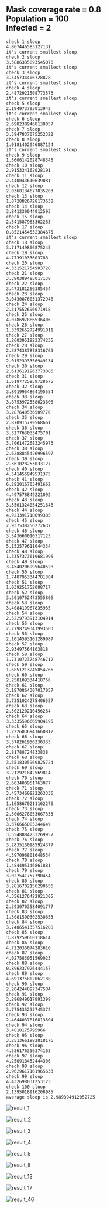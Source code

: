 ## Mask coverage rate = 0.8 <br/> Population = 100 <br/> Infected = 2

```
check 1 sloop
4.867446583127131
it's current smallest sloop
check 2 sloop
3.5886335893545076
it's current smallest sloop
check 3 sloop
3.545734406728878
it's current smallest sloop
check 4 sloop
2.4872921508773573
it's current smallest sloop
check 5 sloop
2.194973793013942
it's current smallest sloop
check 6 sloop
2.6982309468138057
check 7 sloop
3.5947837075252322
check 8 sloop
1.0181402946887124
it's current smallest sloop
check 9 sloop
1.3606142028748345
check 10 sloop
2.915334162028191
check 11 sloop
2.440043610639081
check 12 sloop
2.0368134677835203
check 13 sloop
1.8728826728173638
check 14 sloop
3.841239044912593
check 15 sloop
2.541587963362283
check 17 sloop
0.8521454532384675
it's current smallest sloop
check 18 sloop
3.717149866875245
check 19 sloop
4.77391033603788
check 20 sloop
4.331521754903728
check 21 sloop
3.380389485017138
check 22 sloop
3.473181266385454
check 23 sloop
3.0430876031372946
check 24 sloop
2.317552696071918
check 25 sloop
4.078697886536406
check 26 sloop
1.3392652724991811
check 27 sloop
1.2603951922374235
check 28 sloop
2.3874387878316763
check 29 sloop
2.0152393356949134
check 30 sloop
2.6136191963773086
check 31 sloop
1.6197725959728675
check 32 sloop
3.8919954864195554
check 33 sloop
3.8753972558623606
check 34 sloop
3.287640536509776
check 35 sloop
2.870915799568661
check 36 sloop
3.327763033475701
check 37 sloop
3.7061472683245973
check 38 sloop
2.6288845426996597
check 39 sloop
2.361028253033127
check 40 sloop
4.541455949531375
check 41 sloop
6.282016703491662
check 42 sloop
4.497578849221092
check 43 sloop
3.5501324054251646
check 44 sloop
4.923391718099385
check 45 sloop
2.937538256272637
check 46 sloop
3.543660010317123
check 47 sloop
5.152579611044334
check 48 sloop
1.3357373619681996
check 49 sloop
3.4540206995640528
check 50 sloop
1.7487953344781304
check 51 sloop
1.039251752088717
check 52 sloop
3.3010762473555806
check 53 sloop
3.408419987835935
check 54 sloop
2.5229793913104914
check 55 sloop
2.2798749341993503
check 56 sloop
2.1014593161289987
check 57 sloop
2.93497564103818
check 58 sloop
1.7310723748746712
check 59 sloop
1.6851213245854766
check 60 sloop
2.258109334418766
check 61 sloop
3.1870864307017057
check 62 sloop
3.7351024275406557
check 63 sloop
2.502120210456264
check 64 sloop
3.3335596665904195
check 65 sloop
1.2226036941660812
check 66 sloop
3.378261956236333
check 67 sloop
2.81788724833838
check 68 sloop
3.3518305969825724
check 69 sloop
3.212921842569814
check 70 sloop
2.663400951763077
check 71 sloop
3.4573460822263336
check 72 sloop
1.1658670211162276
check 73 sloop
2.3006278053667333
check 74 sloop
3.376665085244649
check 75 sloop
3.5548884233269957
check 76 sloop
3.2835150985924377
check 77 sloop
4.397096801648534
check 78 sloop
1.484495146861881
check 79 sloop
3.027541757790454
check 80 sloop
3.2816702156290556
check 81 sloop
4.3561276422921305
check 82 sloop
2.3930703584091777
check 83 sloop
1.3081500302530653
check 84 sloop
3.7486541357516208
check 85 sloop
3.879259660118614
check 86 sloop
4.722035074283616
check 87 sloop
4.027583051569023
check 88 sloop
0.896237926444157
check 89 sloop
4.691375802062188
check 90 sloop
2.204244097347584
check 91 sloop
3.296849017891399
check 92 sloop
3.775435233745372
check 93 sloop
2.4644037816813604
check 94 sloop
3.4818175795966
check 95 sloop
3.2513661982818176
check 96 sloop
4.536176356374163
check 97 sloop
4.250918452444306
check 98 sloop
2.9629617161965633
check 99 sloop
4.432698031253123
check 100 sloop
2.1395018916208985
average sloop is 2.989394912052725
```
![result_1](https://user-images.githubusercontent.com/89825015/166196835-c1d24b28-b8ba-468f-8a8f-5142c5b024ea.png)

![result_2](https://user-images.githubusercontent.com/89825015/166196841-c59ad7a4-e85d-4942-a3db-6bacf2e60d07.png)

![result_3](https://user-images.githubusercontent.com/89825015/166196856-e0db5d02-9468-4161-b0d1-87f2a94169ae.png)

![result_4](https://user-images.githubusercontent.com/89825015/166196871-4df20d2c-5355-4457-adea-bf6739aa6b5b.png)

![result_5](https://user-images.githubusercontent.com/89825015/166196880-8209511c-b748-423a-9f50-78d3b7eba140.png)

![result_8](https://user-images.githubusercontent.com/89825015/166196898-050b49ab-4ae2-4a76-a2d3-429792c6a506.png)

![result_13](https://user-images.githubusercontent.com/89825015/166196930-45afc90d-7bfa-4f01-b075-870027190f9f.png)

![result_17](https://user-images.githubusercontent.com/89825015/166196945-53124d79-9500-4aea-9598-728ad40cbb0c.png)

![result_46](https://user-images.githubusercontent.com/89825015/166196953-95de348f-9211-4ad5-9282-92c7c9dfafe9.png)
